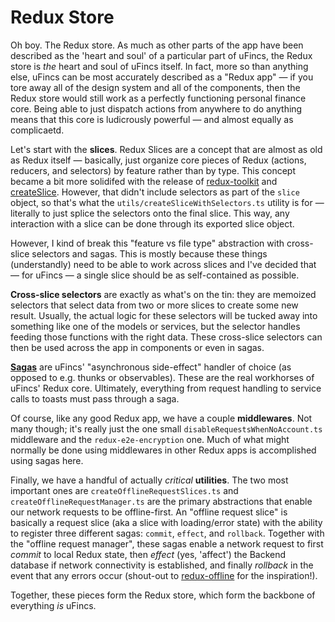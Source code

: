 # Redux Store

Oh boy. The Redux store. As much as other parts of the app have been described as the 'heart and soul' of a particular part of uFincs, the Redux store is _the_ heart and soul of uFincs itself. In fact, more so than anything else, uFincs can be most accurately described as a "Redux app" — if you tore away all of the design system and all of the components, then the Redux store would still work as a perfectly functioning personal finance core. Being able to just dispatch actions from anywhere to do anything means that this core is ludicrously powerful — and almost equally as complicaetd.

Let's start with the **slices**. Redux Slices are a concept that are almost as old as Redux itself — basically, just organize core pieces of Redux (actions, reducers, and selectors) by feature rather than by type. This concept became a bit more solidifed with the release of [redux-toolkit](https://redux-toolkit.js.org/) and [createSlice](https://redux-toolkit.js.org/api/createslice). However, that didn't include selectors as part of the `slice` object, so that's what the `utils/createSliceWithSelectors.ts` utility is for — literally to just splice the selectors onto the final slice. This way, any interaction with a slice can be done through its exported slice object.

However, I kind of break this "feature vs file type" abstraction with cross-slice selectors and sagas. This is mostly because these things (understandly) need to be able to work across slices and I've decided that — for uFincs — a single slice should be as self-contained as possible.

**Cross-slice selectors** are exactly as what's on the tin: they are memoized selectors that select data from two or more slices to create some new result. Usually, the actual logic for these selectors will be tucked away into something like one of the models or services, but the selector handles feeding those functions with the right data. These cross-slice selectors can then be used across the app in components or even in sagas.

**[Sagas](https://redux-saga.js.org/)** are uFincs' "asynchronous side-effect" handler of choice (as opposed to e.g. thunks or observables). These are the real workhorses of uFincs' Redux core. Ultimately, everything from request handling to service calls to toasts must pass through a saga.

Of course, like any good Redux app, we have a couple **middlewares**. Not many though; it's really just the one small `disableRequestsWhenNoAccount.ts` middleware and the `redux-e2e-encryption` one. Much of what might normally be done using middlewares in other Redux apps is accomplished using sagas here.

Finally, we have a handful of actually _critical_ **utilities**. The two most important ones are `createOfflineRequestSlices.ts` and `createOfflineRequestManager.ts` are the primary abstractions that enable our network requests to be offline-first. An "offline request slice" is basically a request slice (aka a slice with loading/error state) with the ability to register three different sagas: `commit`, `effect`, and `rollback`. Together with the "offline request manager", these sagas enable a network request to first _commit_ to local Redux state, then _effect_ (yes, 'affect') the Backend database if network connectivity is established, and finally _rollback_ in the event that any errors occur (shout-out to [redux-offline](https://github.com/redux-offline/redux-offline) for the inspiration!).

Together, these pieces form the Redux store, which form the backbone of everything _is_ uFincs.
